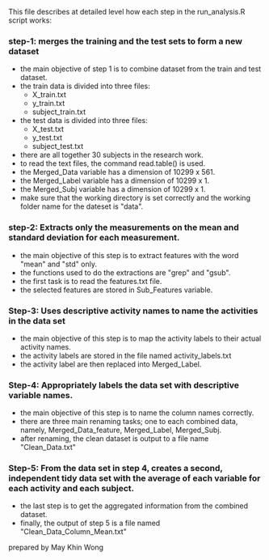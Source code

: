 This file describes at detailed level how each step in the run_analysis.R script works:

### step-1: merges the training and the test sets to form a new dataset
- the main objective of step 1 is to combine dataset from the train and test dataset.
- the train data is divided into three files:
     - X_train.txt
     - y_train.txt
     - subject_train.txt
- the test data is divided into three files:
     - X_test.txt
     - y_test.txt
     - subject_test.txt
- there are all together 30 subjects in the research work.
- to read the text files, the command read.table() is used.
- the Merged_Data variable has a dimension of 10299 x 561.
- the Merged_Label variable has a dimension of 10299 x 1.
- the Merged_Subj variable has a dimension of 10299 x 1.
- make sure that the working directory is set correctly and the working folder name for the dateset is "data".

### step-2: Extracts only the measurements on the mean and standard deviation for each measurement.

- the main objective of this step is to extract features with the word "mean" and "std" only.
- the functions used to do the extractions are "grep" and "gsub".
- the first task is to read the features.txt file.
- the selected features are stored in Sub_Features variable.

### Step-3: Uses descriptive activity names to name the activities in the data set

- the main objective of this step is to map the activity labels to their actual activity names.
- the activity labels are stored in the file named activity_labels.txt
- the activity label are then replaced into Merged_Label.

### Step-4: Appropriately labels the data set with descriptive variable names. 

- the main objective of this step is to name the column names correctly.
- there are three main renaming tasks; one to each combined data, namely, Merged_Data_feature, Merged_Label, Merged_Subj.
- after renaming, the clean dataset is output to a file name "Clean_Data.txt"

### Step-5: From the data set in step 4, creates a second, independent tidy data set with the average of each variable for each activity and each subject.

- the last step is to get the aggregated information from the combined dataset.
- finally, the output of step 5 is a file named "Clean_Data_Column_Mean.txt"


prepared by May Khin Wong